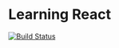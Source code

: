 # Learning React

[![Build Status](https://jenkins.rdok.dev/buildStatus/icon?job=learning-react)](https://jenkins.rdok.dev/job/learning-react/)
